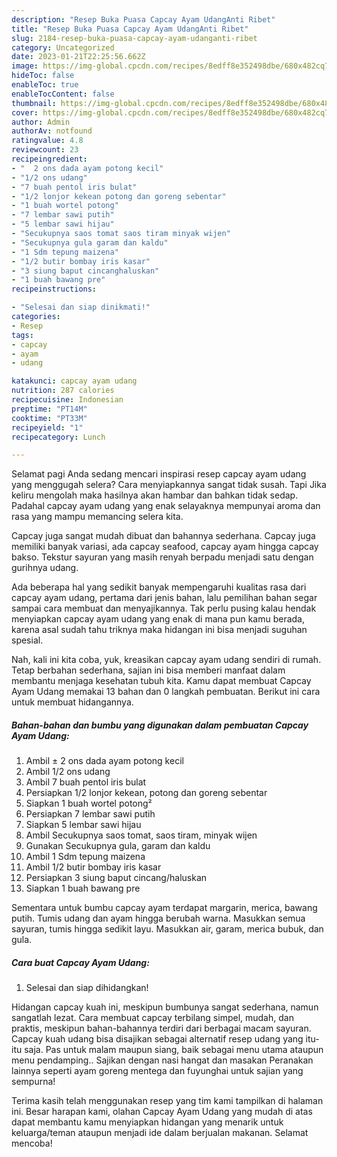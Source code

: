 ```yaml
---
description: "Resep Buka Puasa Capcay Ayam UdangAnti Ribet"
title: "Resep Buka Puasa Capcay Ayam UdangAnti Ribet"
slug: 2184-resep-buka-puasa-capcay-ayam-udanganti-ribet
category: Uncategorized
date: 2023-01-21T22:25:56.662Z
image: https://img-global.cpcdn.com/recipes/8edff8e352498dbe/680x482cq70/capcay-ayam-udang-foto-resep-utama.jpg
hideToc: false
enableToc: true
enableTocContent: false
thumbnail: https://img-global.cpcdn.com/recipes/8edff8e352498dbe/680x482cq70/capcay-ayam-udang-foto-resep-utama.jpg
cover: https://img-global.cpcdn.com/recipes/8edff8e352498dbe/680x482cq70/capcay-ayam-udang-foto-resep-utama.jpg
author: Admin
authorAv: notfound
ratingvalue: 4.8
reviewcount: 23
recipeingredient:
- "  2 ons dada ayam potong kecil"
- "1/2 ons udang"
- "7 buah pentol iris bulat"
- "1/2 lonjor kekean potong dan goreng sebentar"
- "1 buah wortel potong"
- "7 lembar sawi putih"
- "5 lembar sawi hijau"
- "Secukupnya saos tomat saos tiram minyak wijen"
- "Secukupnya gula garam dan kaldu"
- "1 Sdm tepung maizena"
- "1/2 butir bombay iris kasar"
- "3 siung baput cincanghaluskan"
- "1 buah bawang pre"
recipeinstructions:

- "Selesai dan siap dinikmati!"
categories:
- Resep
tags:
- capcay
- ayam
- udang

katakunci: capcay ayam udang 
nutrition: 287 calories
recipecuisine: Indonesian
preptime: "PT14M"
cooktime: "PT33M"
recipeyield: "1"
recipecategory: Lunch

---
```



Selamat pagi Anda sedang mencari inspirasi resep capcay ayam udang yang menggugah selera? Cara menyiapkannya sangat tidak susah. Tapi Jika keliru mengolah maka hasilnya akan hambar dan bahkan tidak sedap. Padahal capcay ayam udang yang enak selayaknya mempunyai aroma dan rasa yang mampu memancing selera kita.


Capcay juga sangat mudah dibuat dan bahannya sederhana. Capcay juga memiliki banyak variasi, ada capcay seafood, capcay ayam hingga capcay bakso. Tekstur sayuran yang masih renyah berpadu menjadi satu dengan gurihnya udang.

Ada beberapa hal yang sedikit banyak mempengaruhi kualitas rasa dari capcay ayam udang, pertama dari jenis bahan, lalu pemilihan bahan segar sampai cara membuat dan menyajikannya. Tak perlu pusing kalau hendak menyiapkan capcay ayam udang yang enak di mana pun kamu berada, karena asal sudah tahu triknya maka hidangan ini bisa menjadi suguhan spesial.


Nah, kali ini kita coba, yuk, kreasikan capcay ayam udang sendiri di rumah. Tetap berbahan sederhana, sajian ini bisa memberi manfaat dalam membantu menjaga kesehatan tubuh kita. Kamu dapat membuat Capcay Ayam Udang memakai 13 bahan dan 0 langkah pembuatan. Berikut ini cara untuk membuat hidangannya.

<!--inarticleads1-->

##### Bahan-bahan dan bumbu yang digunakan dalam pembuatan Capcay Ayam Udang:

1. Ambil  ± 2 ons dada ayam potong kecil
1. Ambil 1/2 ons udang
1. Ambil 7 buah pentol iris bulat
1. Persiapkan 1/2 lonjor kekean, potong dan goreng sebentar
1. Siapkan 1 buah wortel potong²
1. Persiapkan 7 lembar sawi putih
1. Siapkan 5 lembar sawi hijau
1. Ambil Secukupnya saos tomat, saos tiram, minyak wijen
1. Gunakan Secukupnya gula, garam dan kaldu
1. Ambil 1 Sdm tepung maizena
1. Ambil 1/2 butir bombay iris kasar
1. Persiapkan 3 siung baput cincang/haluskan
1. Siapkan 1 buah bawang pre


Sementara untuk bumbu capcay ayam terdapat margarin, merica, bawang putih. Tumis udang dan ayam hingga berubah warna. Masukkan semua sayuran, tumis hingga sedikit layu. Masukkan air, garam, merica bubuk, dan gula. 

<!--inarticleads2-->

##### Cara buat Capcay Ayam Udang:


1. Selesai dan siap dihidangkan!

Hidangan capcay kuah ini, meskipun bumbunya sangat sederhana, namun sangatlah lezat. Cara membuat capcay terbilang simpel, mudah, dan praktis, meskipun bahan-bahannya terdiri dari berbagai macam sayuran. Capcay kuah udang bisa disajikan sebagai alternatif resep udang yang itu-itu saja. Pas untuk malam maupun siang, baik sebagai menu utama ataupun menu pendamping.. Sajikan dengan nasi hangat dan masakan Peranakan lainnya seperti ayam goreng mentega dan fuyunghai untuk sajian yang sempurna! 

Terima kasih telah menggunakan resep yang tim kami tampilkan di halaman ini. Besar harapan kami, olahan Capcay Ayam Udang yang mudah di atas dapat membantu kamu menyiapkan hidangan yang menarik untuk keluarga/teman ataupun menjadi ide dalam berjualan makanan. Selamat mencoba!
